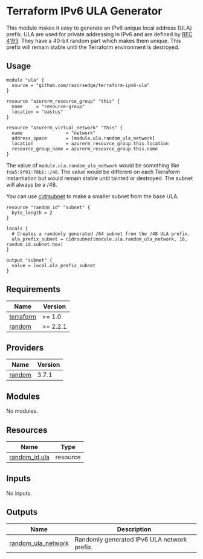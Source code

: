 # Terraform IPv6 ULA Generator

This module makes it easy to generate an IPv6 unique local address (ULA) prefix.  ULA are used for private addressing in IPv6 and are defined by [RFC 4193](https://datatracker.ietf.org/doc/html/rfc4193).  They have a 40-bit random part which makes them unique.  This prefix will remain stable until the Terraform environment is destroyed.

## Usage

```hcl
module "ula" {
  source = "github.com/razorsedge/terraform-ipv6-ula"
}

resource "azurerm_resource_group" "this" {
  name     = "resource-group"
  location = "eastus"
}

resource "azurerm_virtual_network" "this" {
  name                = "network"
  address_space       = [module.ula.random_ula_network]
  location            = azurerm_resource_group.this.location
  resource_group_name = azurerm_resource_group.this.name
}
```

The value of `module.ula.random_ula_network` would be something like `fda5:9f91:78b1::/48`.  The value would be different on each Terraform instantiation but would remain stable until tainted or destroyed.  The subnet will always be a /48.

You can use [cidrsubnet](https://developer.hashicorp.com/terraform/language/functions/cidrsubnet) to make a smaller subnet from the base ULA.

```hcl
resource "random_id" "subnet" {
  byte_length = 2
}

locals {
  # Creates a randomly generated /64 subnet from the /48 ULA prefix.
  ula_prefix_subnet = cidrsubnet(module.ula.random_ula_network, 16, random_id.subnet.hex)
}

output "subnet" {
  value = local.ula_prefix_subnet
}
```


<!-- BEGIN_TF_DOCS -->
## Requirements

| Name | Version |
|------|---------|
| <a name="requirement_terraform"></a> [terraform](#requirement\_terraform) | >= 1.0 |
| <a name="requirement_random"></a> [random](#requirement\_random) | >= 2.2.1 |

## Providers

| Name | Version |
|------|---------|
| <a name="provider_random"></a> [random](#provider\_random) | 3.7.1 |

## Modules

No modules.

## Resources

| Name | Type |
|------|------|
| [random_id.ula](https://registry.terraform.io/providers/hashicorp/random/latest/docs/resources/id) | resource |

## Inputs

No inputs.

## Outputs

| Name | Description |
|------|-------------|
| <a name="output_random_ula_network"></a> [random\_ula\_network](#output\_random\_ula\_network) | Randomly generated IPv6 ULA network prefix. |
<!-- END_TF_DOCS -->
